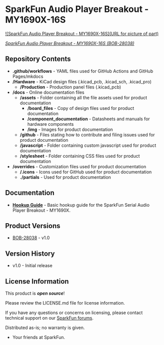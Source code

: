 SparkFun Audio Player Breakout - MY1690X-16S
========================================

[![SparkFun Audio Player Breakout - MY1690X-16S](URL for picture of part)](https://www.sparkfun.com/catalog/product/view/id/28038)

[*SparkFun Audio Player Breakout - MY1690X-16S (BOB-28038)*](https://www.sparkfun.com/catalog/product/view/id/28038)

<Basic description of the part.>



Repository Contents
-------------------

* **.github/workflows** - YAML files used for GitHub Actions and GitHub Pages/mkdocs
* **/Hardware** - KiCad design files (.kicad_pcb, .kicad_sch, .kicad_pro)
  * **/Production** - Production panel files (.kicad_pcb)
* **/docs** - Online documentation files
  * **/assets** - Folder containing all the file assets used for product documentation
    * **/board_files** - Copy of design files used for product documentation
    * **/component_documentation** - Datasheets and manuals for hardware components
    * **/img** - Images for product documentation
  * **/github** - Files stating how to contribute and filing issues used for product documentation
  * **/javascript** - Folder containing custom javascript used for product documentation
  * **/stylesheet** - Folder containing CSS files used for product documentation
* **/overrides** - Customization files used for product documentation
  * **/.icons** - Icons used for GitHub used for product documentation
  * **./partials** - Used for product documentation



Documentation
--------------
* **[Hookup Guide](https://docs.sparkfun.com/SparkFun_Audio_Player_Breakout_MY1690X-16S)** - Basic hookup guide for the SparkFun Serial Audio Player Breakout - MY1690X.



Product Versions
----------------
* [BOB-28038](https://www.sparkfun.com/catalog/product/view/id/28038) - v1.0



Version History
---------------
* v1.0 - Initial release



License Information
-------------------

This product is _**open source**_!

Please review the LICENSE.md file for license information.

If you have any questions or concerns on licensing, please contact technical support on our [SparkFun forums](https://forum.sparkfun.com/viewforum.php?f=152).

Distributed as-is; no warranty is given.

- Your friends at SparkFun.

_<COLLABORATION CREDIT>_
